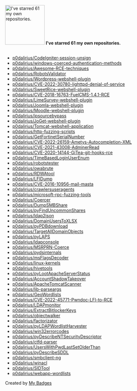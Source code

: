 <img src="https://my-badges.github.io/my-badges/self-star.png" alt="I&apos;ve starred 61 my own repositories." title="I&apos;ve starred 61 my own repositories." width="128">
<strong>I&apos;ve starred 61 my own repositories.</strong>
<br><br>

- <a href="https://github.com/p0dalirius/CodeIgniter-session-unsign">p0dalirius/CodeIgniter-session-unsign</a>
- <a href="https://github.com/p0dalirius/windows-coerced-authentication-methods">p0dalirius/windows-coerced-authentication-methods</a>
- <a href="https://github.com/p0dalirius/Awesome-RCE-techniques">p0dalirius/Awesome-RCE-techniques</a>
- <a href="https://github.com/p0dalirius/RobotsValidator">p0dalirius/RobotsValidator</a>
- <a href="https://github.com/p0dalirius/Wordpress-webshell-plugin">p0dalirius/Wordpress-webshell-plugin</a>
- <a href="https://github.com/p0dalirius/CVE-2022-30780-lighttpd-denial-of-service">p0dalirius/CVE-2022-30780-lighttpd-denial-of-service</a>
- <a href="https://github.com/p0dalirius/SweetRice-webshell-plugin">p0dalirius/SweetRice-webshell-plugin</a>
- <a href="https://github.com/p0dalirius/CVE-2018-16763-FuelCMS-1.4.1-RCE">p0dalirius/CVE-2018-16763-FuelCMS-1.4.1-RCE</a>
- <a href="https://github.com/p0dalirius/LimeSurvey-webshell-plugin">p0dalirius/LimeSurvey-webshell-plugin</a>
- <a href="https://github.com/p0dalirius/Joomla-webshell-plugin">p0dalirius/Joomla-webshell-plugin</a>
- <a href="https://github.com/p0dalirius/Moodle-webshell-plugin">p0dalirius/Moodle-webshell-plugin</a>
- <a href="https://github.com/p0dalirius/ipsourcebypass">p0dalirius/ipsourcebypass</a>
- <a href="https://github.com/p0dalirius/JoGet-webshell-plugin">p0dalirius/JoGet-webshell-plugin</a>
- <a href="https://github.com/p0dalirius/Tomcat-webshell-application">p0dalirius/Tomcat-webshell-application</a>
- <a href="https://github.com/p0dalirius/http-fuzzing-scripts">p0dalirius/http-fuzzing-scripts</a>
- <a href="https://github.com/p0dalirius/GetFortinetSerialNumber">p0dalirius/GetFortinetSerialNumber</a>
- <a href="https://github.com/p0dalirius/CVE-2022-26159-Ametys-Autocompletion-XML">p0dalirius/CVE-2022-26159-Ametys-Autocompletion-XML</a>
- <a href="https://github.com/p0dalirius/CVE-2021-43008-AdminerRead">p0dalirius/CVE-2021-43008-AdminerRead</a>
- <a href="https://github.com/p0dalirius/CVE-2020-14144-GiTea-git-hooks-rce">p0dalirius/CVE-2020-14144-GiTea-git-hooks-rce</a>
- <a href="https://github.com/p0dalirius/TimeBasedLoginUserEnum">p0dalirius/TimeBasedLoginUserEnum</a>
- <a href="https://github.com/p0dalirius/robotstester">p0dalirius/robotstester</a>
- <a href="https://github.com/p0dalirius/owabrute">p0dalirius/owabrute</a>
- <a href="https://github.com/p0dalirius/RDWAtool">p0dalirius/RDWAtool</a>
- <a href="https://github.com/p0dalirius/LFIDump">p0dalirius/LFIDump</a>
- <a href="https://github.com/p0dalirius/CVE-2016-10956-mail-masta">p0dalirius/CVE-2016-10956-mail-masta</a>
- <a href="https://github.com/p0dalirius/crawlersuseragents">p0dalirius/crawlersuseragents</a>
- <a href="https://github.com/p0dalirius/microsoft-rpc-fuzzing-tools">p0dalirius/microsoft-rpc-fuzzing-tools</a>
- <a href="https://github.com/p0dalirius/Coercer">p0dalirius/Coercer</a>
- <a href="https://github.com/p0dalirius/DumpSMBShare">p0dalirius/DumpSMBShare</a>
- <a href="https://github.com/p0dalirius/pyFindUncommonShares">p0dalirius/pyFindUncommonShares</a>
- <a href="https://github.com/p0dalirius/ldap2json">p0dalirius/ldap2json</a>
- <a href="https://github.com/p0dalirius/DomainUsersToXLSX">p0dalirius/DomainUsersToXLSX</a>
- <a href="https://github.com/p0dalirius/pyPDBdownload">p0dalirius/pyPDBdownload</a>
- <a href="https://github.com/p0dalirius/TargetAllDomainObjects">p0dalirius/TargetAllDomainObjects</a>
- <a href="https://github.com/p0dalirius/pyLAPS">p0dalirius/pyLAPS</a>
- <a href="https://github.com/p0dalirius/ldapconsole">p0dalirius/ldapconsole</a>
- <a href="https://github.com/p0dalirius/MSRPRN-Coerce">p0dalirius/MSRPRN-Coerce</a>
- <a href="https://github.com/p0dalirius/pydsinternals">p0dalirius/pydsinternals</a>
- <a href="https://github.com/p0dalirius/msFlagsDecoder">p0dalirius/msFlagsDecoder</a>
- <a href="https://github.com/p0dalirius/linux-kernels">p0dalirius/linux-kernels</a>
- <a href="https://github.com/p0dalirius/hivetools">p0dalirius/hivetools</a>
- <a href="https://github.com/p0dalirius/pyLootApacheServerStatus">p0dalirius/pyLootApacheServerStatus</a>
- <a href="https://github.com/p0dalirius/AccountShadowTakeover">p0dalirius/AccountShadowTakeover</a>
- <a href="https://github.com/p0dalirius/ApacheTomcatScanner">p0dalirius/ApacheTomcatScanner</a>
- <a href="https://github.com/p0dalirius/lib-parseargs">p0dalirius/lib-parseargs</a>
- <a href="https://github.com/p0dalirius/GeoWordlists">p0dalirius/GeoWordlists</a>
- <a href="https://github.com/p0dalirius/CVE-2022-45771-Pwndoc-LFI-to-RCE">p0dalirius/CVE-2022-45771-Pwndoc-LFI-to-RCE</a>
- <a href="https://github.com/p0dalirius/LDAPmonitor">p0dalirius/LDAPmonitor</a>
- <a href="https://github.com/p0dalirius/ExtractBitlockerKeys">p0dalirius/ExtractBitlockerKeys</a>
- <a href="https://github.com/p0dalirius/objectwalker">p0dalirius/objectwalker</a>
- <a href="https://github.com/p0dalirius/factorizator">p0dalirius/factorizator</a>
- <a href="https://github.com/p0dalirius/pyLDAPWordlistHarvester">p0dalirius/pyLDAPWordlistHarvester</a>
- <a href="https://github.com/p0dalirius/win32errorcodes">p0dalirius/win32errorcodes</a>
- <a href="https://github.com/p0dalirius/pyDescribeNTSecurityDescriptor">p0dalirius/pyDescribeNTSecurityDescriptor</a>
- <a href="https://github.com/p0dalirius/ctfd-parser">p0dalirius/ctfd-parser</a>
- <a href="https://github.com/p0dalirius/UsersWithPwdLastSetOlderThan">p0dalirius/UsersWithPwdLastSetOlderThan</a>
- <a href="https://github.com/p0dalirius/pyDescribeSDDL">p0dalirius/pyDescribeSDDL</a>
- <a href="https://github.com/p0dalirius/smbclient-ng">p0dalirius/smbclient-ng</a>
- <a href="https://github.com/p0dalirius/winacl">p0dalirius/winacl</a>
- <a href="https://github.com/p0dalirius/SIDTool">p0dalirius/SIDTool</a>
- <a href="https://github.com/p0dalirius/webapp-wordlists">p0dalirius/webapp-wordlists</a>


Created by <a href="https://github.com/my-badges/my-badges">My Badges</a>